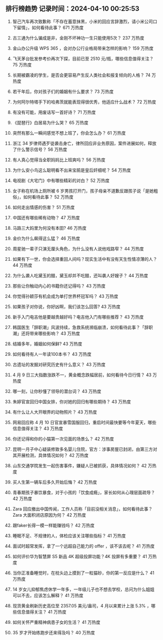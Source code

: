 
## 排行榜趋势 记录时间：2024-04-10 00:25:53
  
  1. 智己汽车再次致歉称「不存在蓄意抹黑，小米的回应言辞激烈，请小米公司口下留情」，如何看待此事？ 671 万热度
    
  2. 古三通为什么骗成是非，金刚不坏神功一生只能使用5次？ 237 万热度
    
  3. 金山办公升级 WPS 365 ，会对办公行业格局带来怎样的影响？ 159 万热度
    
  4. 飞天茅台批发参考价再次下探，目前已至 2510 元/瓶，哪些信息值得关注？ 75 万热度
    
  5. 长期被霸凌的学生，是否会更容易产生反人类社会和报复倾向的人格？ 74 万热度
    
  6. 若干年后，你对孩子们的婚姻有什么要求？ 73 万热度
    
  7. 为何阿尔特塔手下的哈弗茨就能表现得很优秀，他适应什么战术？ 72 万热度
    
  8. 有没有可能，用废话写一首好诗？ 71 万热度
    
  9. 《琵琶行》白居易为什么哭？ 65 万热度
    
  10. 突然有那么一瞬间感觉不想上班了，你会怎么办？ 61 万热度
    
  11. 浙江 34 岁律师遇歹徒袭击身亡，律所回应非业务原因，案件进展如何，释放了什么警示信号？ 56 万热度
    
  12. 有人真心觉得当全职妈妈比上班爽吗？ 56 万热度
    
  13. 为什么安小鸟这么聪明看不出来宝鹃是皇后奸细呢？ 54 万热度
    
  14. 电视剧《大宅门》中有哪些精彩的对白？ 52 万热度
    
  15. 女子称在机场上厕所被 6 岁男孩打开门，孩子母亲不道歉反跟孩子说「是她粗俗」，如何看待此事？ 52 万热度
    
  16. 如何走出情感的伤害？ 51 万热度
    
  17. 中国还有哪些稀有动物？ 47 万热度
    
  18. 马路三大妈里为何没有本田? 46 万热度
    
  19. 金价为什么飙得这么猛？ 46 万热度
    
  20. 周星驰一辈子只演无厘头角色，为什么没有人说他戏路窄？ 44 万热度
    
  21. 如果有下一世，你会选择重回人间吗？现实生活中有没有天生性情凉薄的人？ 44 万热度
    
  22. 为什么袭人吃黛玉的醋，黛玉却并不吃醋，还叫袭人好嫂子？ 44 万热度
    
  23. 那些让你触动内心的书籍你还记得吗？ 43 万热度
    
  24. 你觉得孙颖莎有机会成为单打世界杯冠军吗？ 43 万热度
    
  25. 如果孩子对你说，你好凶啊，我们该怎么回答? 43 万热度
    
  26. 新手入门电吉他是要越贵越好吗？电吉他入门有哪些推荐？ 43 万热度
    
  27. 韩国医生「辞职潮」风波持续，急救系统濒临崩溃，如何看待此事？「辞职潮」还将带来哪些影响？ 43 万热度
    
  28. 结婚多年，婚姻如何保鲜? 43 万热度
    
  29. 如何看待有人一年读100本书？ 43 万热度
    
  30. 古遗址的发掘对研究历史有什么意义？ 43 万热度
    
  31. 4 月 9 日三大指数涨跌不一，黄金概念跌幅居前，如何看待今日行情？ 43 万热度
    
  32. 哪一刻，让你秒懂了领导的潜台词？ 43 万热度
    
  33. 朱婷官宣回归中国女排，你对她的回归有哪些期待？ 43 万热度
    
  34. 有什么让人大开眼界的动物照片？ 43 万热度
    
  35. 网易回应称 4 月 10 日官宣暴雪国服回归，重启时间最快要等今年夏天，哪些信息值得关注？ 43 万热度
    
  36. 你还记得和你的小猫第一次见面的场景么？ 42 万热度
    
  37. 昆明一月子中心疑装修致多名婴儿住院，官方：涉事房屋已封闭，由第三方对其开展检测，具体情况如何？ 42 万热度
    
  38. 山东交通学院发生一起伤害事件，嫌疑人已被抓获，具体情况如何？ 42 万热度
    
  39. 买人生第一辆车后多久开始后悔？ 42 万热度
    
  40. 青春期孩子暴饮暴食，对于小孩的「饮食成瘾」，家长如何从心理层面疏导？ 42 万热度
    
  41. Zara 回应撤出中国传闻，工作人员称「目前没相关消息」，如何看待此事？Zara 大面积闭店原因为何？ 42 万热度
    
  42. 跟faker长得一模一样能赚钱吗？ 42 万热度
    
  43. 睡眠不足、不规律的人，体检应该关注哪些指标？ 41 万热度
    
  44. 面试时超常发挥，拿了一个远超自己能力的 offer ，该不该去呢？ 41 万热度
    
  45. 如何评价华为智慧屏 S5 新品 4K 超级投屏功能？4K 投屏有多重要？ 41 万热度
    
  46. 当你正准备睡觉时，在枕头边上摸到了一粒猫砂，你的第一反应是什么？ 41 万热度
    
  47. 14 岁女儿抑郁焦虑休学一年多，一年级儿子也不想去学校，总问为什么姐姐可以不去，应该怎么解释？ 41 万热度
    
  48. 现货黄金刷新历史高位至 2357.05 美元/盎司，4 月以来累计上涨 5.3% ，哪些信息值得关注？ 41 万热度
    
  49. 如何关怀严重精神病患子女的生活？ 41 万热度
    
  50. 35 岁才开始练跑步还来得及吗？ 40 万热度
    